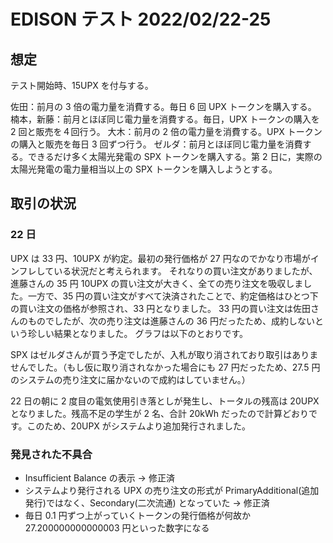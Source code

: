 # EDISON テスト 2022/02/22-25

## 想定

テスト開始時、15UPX を付与する。

佐田：前月の 3 倍の電力量を消費する。毎日 6 回 UPX トークンを購入する。
楠本，新藤：前月とほぼ同じ電力量を消費する。毎日，UPX トークンの購入を 2 回と販売を４回行う。
大木：前月の 2 倍の電力量を消費する。UPX トークンの購入と販売を毎日 3 回ずつ行う。
ゼルダ：前月とほぼ同じ電力量を消費する。できるだけ多く太陽光発電の SPX トークンを購入する。第 2 日に，実際の太陽光発電の電力量相当以上の SPX トークンを購入しようとする。

## 取引の状況

### 22 日

UPX は 33 円、10UPX が約定。最初の発行価格が 27 円なのでかなり市場がインフレしている状況だと考えられます。
それなりの買い注文がありましたが、進藤さんの 35 円 10UPX の買い注文が大きく、全ての売り注文を吸収しました。一方で、35 円の買い注文がすべて決済されたことで、約定価格はひとつ下の買い注文の価格が参照され、33 円となりました。
33 円の買い注文は佐田さんのものでしたが、次の売り注文は進藤さんの 36 円だったため、成約しないという珍しい結果となりました。
グラフは以下のとおりです。

SPX はゼルダさんが買う予定でしたが、入札が取り消されており取引はありませんでした。（もし仮に取り消されなかった場合にも 27 円だったため、27.5 円のシステムの売り注文に届かないので成約はしていません。）

22 日の朝に 2 度目の電気使用引き落としが発生し、トータルの残高は 20UPX となりました。残高不足の学生が 2 名、合計 20kWh だったので計算どおりです。このため、20UPX がシステムより追加発行されました。

### 発見された不具合

- Insufficient Balance の表示 → 修正済
- システムより発行される UPX の売り注文の形式が PrimaryAdditional(追加発行)ではなく、Secondary(二次流通) となっていた → 修正済
- 毎日 0.1 円ずつ上がっていくトークンの発行価格が何故か 27.200000000000003 円といった数字になる
